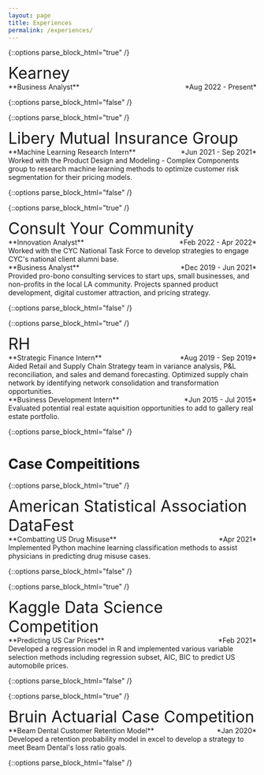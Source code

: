 ```yaml
---
layout: page
title: Experiences
permalink: /experiences/
---
```


<!-- Kearney -->
{::options parse_block_html="true" /}
<div class="button1" onclick="window.location.href='https://kearney.com';">
<p>
<font size="6">Kearney</font><br>
**Business Analyst**
    <span style="float:right;">
        *Aug 2022 - Present*
    </span><br>
</p>
</div>
{::options parse_block_html="false" /}

<!-- Liberty Mutual -->
{::options parse_block_html="true" /}
<div class="button1" onclick="window.location.href='https://jobs.libertymutualgroup.com/careers/digital-technology/data-science/';">
<p>
<font size="6">Libery Mutual Insurance Group</font><br>
**Machine Learning Research Intern**
    <span style="float:right;">
        *Jun 2021 - Sep 2021*
    </span><br>
    Worked with the Product Design and Modeling - Complex Components group to research machine learning methods to optimize customer risk segmentation for their pricing models.<br>
</p>
</div>
{::options parse_block_html="false" /}

<!-- CYC -->
{::options parse_block_html="true" /}
<div class="button1" onclick="window.location.href='https://consultyourcommunity.org/';">
<p>
<font size="6">Consult Your Community</font><br>
**Innovation Analyst**
    <span style="float:right;">
        *Feb 2022 - Apr 2022*
    </span><br>
    Worked with the CYC National Task Force to develop strategies to engage CYC's national client alumni base.<br>
**Business Analyst**
    <span style="float:right;">
        *Dec 2019 - Jun 2021*
    </span><br>
    Provided pro-bono consulting services to start ups, small businesses, and non-profits in the local LA community. Projects spanned product development, digital customer attraction, and pricing strategy.<br>
</p>
</div>
{::options parse_block_html="false" /}

<!-- RH -->
{::options parse_block_html="true" /}
<div class="button1" onclick="window.location.href='https://rh.com/';">
<p>
<font size="6">RH</font><br>
**Strategic Finance Intern** 
    <span style="float:right;">
        *Aug 2019 - Sep 2019*
    </span><br>
    Aided Retail and Supply Chain Strategy team in variance analysis, P&L reconciliation, and sales and demand forecasting. Optimized supply chain network by identifying network consolidation and transformation opportunities.<br>
**Business Development Intern**
    <span style="float:right;">
        *Jun 2015 - Jul 2015*
    </span><br>
    Evaluated potential real estate aquisition opportunities to add to gallery real estate portfolio.<br>
</p>
</div>
{::options parse_block_html="false" /}


# Case Compeititions

<!-- DataFest -->
{::options parse_block_html="true" /}
<div class="button2" onclick="window.location.href='https://renzotw.github.io/projects/project-8/';">
<p>
<font size="6">American Statistical Association DataFest</font><br>
**Combatting US Drug Misuse**
    <span style="float:right;">
        *Apr 2021*
    </span><br>
    Implemented Python machine learning classification methods to assist physicians in predicting drug misuse cases.<br>
</p>
</div>
{::options parse_block_html="false" /}

<!-- Predicting Car Prices -->
{::options parse_block_html="true" /}
<div class="button2" onclick="window.location.href='https://renzotw.github.io/projects/project-7/';">
<p>
<font size="6">Kaggle Data Science Competition</font><br>
**Predicting US Car Prices**
    <span style="float:right;">
        *Feb 2021*
    </span><br>
    Developed a regression model in R and implemented various variable selection methods including regression subset, AIC, BIC to predict US automobile prices.<br>
</p>
</div>
{::options parse_block_html="false" /}

<!-- Actuarial case comp -->
{::options parse_block_html="true" /}
<div class="button2">
<p>
<font size="6">Bruin Actuarial Case Competition</font><br>
**Beam Dental Customer Retention Model**
    <span style="float:right;">
        *Jan 2020*
    </span><br>
    Developed a retention probability model in excel to develop a strategy to meet Beam Dental's loss ratio goals.<br>
</p>
</div>
{::options parse_block_html="false" /}


